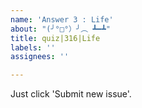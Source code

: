 ```yaml
---
name: 'Answer 3 : Life'
about: "(╯°□°）╯︵ ┻━┻"
title: quiz|316|Life
labels: ''
assignees: ''

---
```


Just click 'Submit new issue'.
